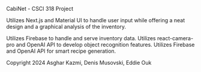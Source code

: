 CabiNet - CSCI 318 Project

Utilizes Next.js and Material UI to handle user input while offering a neat design and a graphical analysis of the inventory. 

Utilizes Firebase to handle and serve inventory data. Utilizes react-camera-pro and OpenAI API to develop object recognition features. Utilizes Firebase and OpenAI API for smart recipe generation.

Copyright 2024 Asghar Kazmi, Denis Musovski, Eddie Ouk
